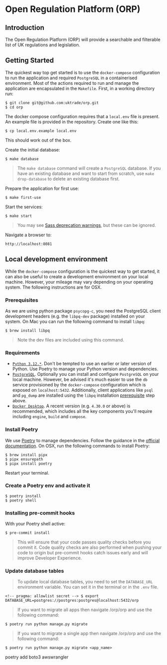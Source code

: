 # Open Regulation Platform (ORP)

## Introduction

The Open Regulation Platform (ORP) will provide a searchable and filterable list of UK regulations and legislation.

## Getting Started

The quickest way top get started is to use the `docker-compose` configuration
to run the application and required `PostgreSQL` in a containerised environment.
Most of the actions required to run and manage the application are encapsulated
in the `Makefile`. First, in a working directory run:

    $ git clone git@github.com:uktrade/orp.git
    $ cd orp

The docker compose configuration requires that a `local.env` file is present.
An example file is provided in the repository. Create one like this:

    $ cp local.env.example local.env

This should work out of the box.

Create the initial database:

    $ make database

> The `make database` command will create a `PostgreSQL` database. If you have
> an existing database and want to start from scratch, use `make drop-database`
> to delete an existing database first.

Prepare the application for first use:

    $ make first-use

Start the services:

    $ make start

> You may see [Sass deprecation warnings](https://frontend.design-system.service.gov.uk/installing-with-npm/#requirements), but these can be ignored.

Navigate a browser to:

    http://localhost:8081

## Local development environment
While the `docker-compose` configuration is the quickest way to get started, it
can also be useful to create a development environment on your local machine.
However, your mileage may vary depending on your operating system. The following
instructions are for OSX.

### Prerequisites
As we are using python package `psycopg-c`, you need the PostgreSQL client
development headers (e.g. the `libpq-dev` package) installed on your system.
On Mac you can run the following command to install `libpq`:

    $ brew install libpq

> Note the dev files are included using this command.

### Requirements

- [`Python 3.12.*`](https://www.python.org/downloads/). Don't be tempted to use
  an earlier or later version of Python. Use Poetry to manage your Python version
  and dependencies.
- [`PostgreSQL`](https://www.postgresql.org/). Optionally you can install and
  configure `PostgreSQL` on your local machine. However, be advised it's much
  easier to use the `db` service provisioned by the `docker-compose`
  configuration which is exposed on `localhost:5432`. Additionally, client
  applications like `psql` and `pg_dump` are installed using the `libpq`
  installation [prerequisite](#prerequisites) step above.
- [`Docker Desktop`](https://docs.docker.com/get-docker/). A recent version
  (e.g. `4.30.0` or above) is recommended, which includes all the key components
  you'll require including `engine`, `build` and `compose`.

### Install Poetry
We use [Poetry](https://python-poetry.org/) to manage dependencies. Follow the
guidance in the [official documentation](https://python-poetry.org/docs/). On
OSX, run the following commands to install Poetry:

    $ brew install pipx
    $ pipx ensurepath
    $ pipx install poetry

Restart your terminal.

### Create a Poetry env and activate it

    $ poetry install
    $ poetry shell

### Installing pre-commit hooks

With your Poetry shell active:

    $ pre-commit install

> This will ensure that your code passes quality checks before you commit it.
> Code quality checks are also performed when pushing your code to origin
> but pre-commit hooks catch issues early and will improve Developer Experience.


### Update database tables

> To update local database tables, you need to set the `DATABASE_URL` environment variable. You can set it in the terminal or in the `.env` file.

    <!-- pragma: allowlist secret --> $ export DATABASE_URL=postgres://postgres:postgres@localhost:5432/orp

> If you want to migrate all apps then navigate /orp/orp and use the following command:

    $ poetry run python manage.py migrate

> If you want to migrate a single app then navigate /orp/orp and use the following command:

    $ poetry run python manage.py migrate <app_name>



poetry add boto3 awswrangler
